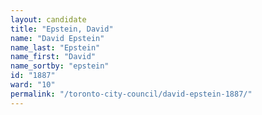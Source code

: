 ```yaml
---
layout: candidate
title: "Epstein, David"
name: "David Epstein"
name_last: "Epstein"
name_first: "David"
name_sortby: "epstein"
id: "1887"
ward: "10"
permalink: "/toronto-city-council/david-epstein-1887/"
---
```

